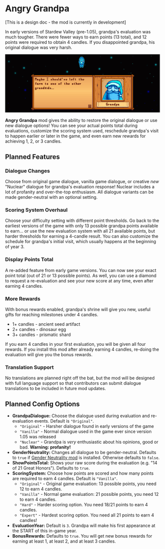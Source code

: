 # Angry Grandpa
[This is a design doc - the mod is currently in development]

In early versions of Stardew Valley (pre-1.05), grandpa's evaluation was much tougher. There were fewer ways to earn points (13 total), and 12 points were required to obtain 4 candles. If you disappointed grandpa, his original dialogue was very harsh.

![Original 1-candle dialogue](promo/original_dialogue.png)

**Angry Grandpa** mod gives the ability to restore the original dialogue or use new dialogue options! You can see your actual points total during evaluations, customize the scoring system used, reschedule grandpa's visit to happen earlier or later in the game, and even earn new rewards for achieving 1, 2, or 3 candles.

## Planned Features

### Dialogue Changes
Choose from original game dialogue, vanilla game dialogue, or creative *new* "Nuclear" dialogue for grandpa's evaluation response! Nuclear includes a lot of profanity and over-the-top enthusiasm. All dialogue variants can be made gender-neutral with an optional setting.

### Scoring System Overhaul
Choose your difficulty setting with different point thresholds. Go back to the earliest versions of the game with only 13 possible grandpa points available to earn... or use the new evaluation system with all 21 available points, but harder thresholds for earning a 4-candle result. You can also customize the schedule for grandpa's initial visit, which usually happens at the beginning of year 3.

### Display Points Total
A re-added feature from early game versions. You can now see your exact point total (out of 21 or 13 possible points). As well, you can use a diamond to request a re-evaluation and see your new score at any time, even after earning 4 candles.

### More Rewards
With bonus rewards enabled, grandpa's shrine will give you new, useful gifts for reaching milestones under 4 candles.
- 1+ candles - ancient seed artifact
- 2+ candles - dinosaur egg
- 3+ candles - prismatic shard 

If you earn 4 candles in your first evaluation, you will be given all four rewards. If you install this mod after already earning 4 candles, re-doing the evaluation will give you the bonus rewards.

### Translation Support
No translations are planned right off the bat, but the mod will be designed with full language support so that contributors can submit dialogue translations to be included in future mod updates.

## Planned Config Options
- **GrandpaDialogue:** Choose the dialogue used during evaluation and re-evaluation events. Default is `"Original"`.
    - `"Original"` - Harsher dialogue found in early versions of the game
    - `"Vanilla"` - Normal dialogue used in the game ever since version 1.05 was released
    - `"Nuclear"` - Grandpa is *very* enthusiastic about his opinions, good or bad. **Warning: profanity!**
- **GenderNeutrality:** Changes all dialogue to be gender-neutral. Defaults to `true` if [Gender Neutrality mod](https://www.nexusmods.com/stardewvalley/mods/722) is installed. Otherwise defaults to `false`.
- **ShowPointsTotal:** Shows your raw score during the evaluation (e.g. "14 of 21 Great Honors"). Defaults to `true`.
- **ScoringSystem:** Choose how points are scored and how many points are required to earn 4 candles. Default is `"Vanilla"`.
    - `"Original"` - Original game evaluation: 13 possible points, you need 12 to earn 4 candles.
    - `"Vanilla"` - Normal game evaluation: 21 possible points, you need 12 to earn 4 candles.
    - `"Hard"` - Harder scoring option. You need 18/21 points to earn 4 candles.
    - `"Expert"` - Hardest scoring option. You need all 21 points to earn 4 candles!
- **EvaluationYear:** Default is `3`. Grandpa will make his first appearance at the START of this in-game year.
- **BonusRewards:** Defaults to `true`. You will get new bonus rewards for earning at least 1, at least 2, and at least 3 candles.
